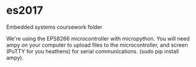 # es2017
Embedded systems coursework folder

We're using the EPS8266 microcontroller with micropython.
You will need ampy on your computer to upload files to the microcontroller, and screen (PuTTY for you heathens) for serial communications. (sudo pip install ampy).